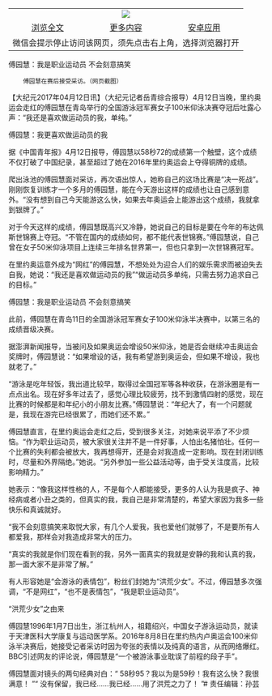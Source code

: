 

<table>
  <tr>
    <td align="center" colspan="3">
      <a href="https://github.com/ogate/ogate/blob/master/README.md"><img src="https://cloud.githubusercontent.com/assets/11880933/13434984/f430fae2-e012-11e5-814f-c2df1e82b247.jpg"/></a>
    </td>
  </tr>
  <tr>
    <td align="center">
      <a href="https://s3.ap-south-1.amazonaws.com/ogatem/oGate.htm?c817343&from=oNote">浏览全文</a>
    </td>
    <td align="center">
      <a href="https://s3.ap-south-1.amazonaws.com/ogatem/oGate.htm?from=oNote">更多内容</a>
    </td>
    <td align="center">
      <a href="https://raw.githubusercontent.com/ogate/up/master/ogate.apk">安卓应用</a>
    </td>
  </tr>
  <tr>
    <td align="center" colspan="3">
      微信会提示停止访问该网页，须先点击右上角，选择浏览器打开
    </td>
  </tr>
</table>    



傅园慧：我是职业运动员 不会刻意搞笑






        傅园慧在赛后接受采访。（网页截图）




【大纪元2017年04月12日讯】（大纪元记者岳青综合报导）4月12日当晚，里约奥运会走红的傅园慧在青岛举行的全国游泳冠军赛女子100米仰泳决赛夺冠后吐露心声：“我还是喜欢做运动员的我，单纯。”


傅园慧：我更喜欢做运动员的我


据《中国青年报》4月12日报导，傅园慧以58秒72的成绩第一个触壁，这个成绩不仅打破了中国纪录，甚至超过了她在2016年里约奥运会上夺得铜牌的成绩。


爬出泳池的傅园慧面对采访，再次语出惊人，她称自己的这场比赛是“决一死战”。刚刚恢复训练才一个多月的傅园慧，能在今天游出这样的成绩也让自己感到意外。“没有想到自己今天能游这么快，如果去年奥运会上能游出这个成绩，我就拿到银牌了。”


对于今天这样的成绩，傅园慧既高兴又冷静，她说自己的目标是要在今年的布达佩斯世锦赛上夺冠。“不管在国内的成绩如何，都不能代表世锦赛。”傅园慧说，自己曾在女子50米仰泳项目上连续三年排名世界第一，但也只拿到一次世锦赛冠军。


在里约奥运意外成为“网红”的傅园慧，不想处处为迎合人们的娱乐需求而被迫失去自我，她说：“我还是喜欢做运动员的我”“做运动员多单纯，只需去努力追求自己的目标。”


傅园慧：我是职业运动员 不会刻意搞笑


此前，傅园慧在青岛11日的全国游泳冠军赛女子100米仰泳半决赛中，以第三名的成绩晋级决赛。


据澎湃新闻报导，当被问及如果奥运会增设50米仰泳，她是否会继续冲击奥运会奖牌时，傅园慧说：“如果增设的话，我有希望游到奥运会，但如果不增设，我也就老了。”


“游泳是吃年轻饭，我出道比较早，取得过全国冠军等各种收获，在游泳圈是有一点点出名。现在好多年过去了，感觉心理比较疲劳，找不到激情四射的感觉，现在比赛的时候都是和年纪小的小朋友比赛。”傅园慧说：“年纪大了，有一个问题就是，我现在游完已经很累了，而她们还不累。”


傅园慧直言，在里约奥运会走红之后，受到很多关注，对她来说平添了不少烦恼。“作为职业运动员，被大家很关注并不是一件好事，人怕出名猪怕壮。任何一个比赛的失利都会被放大，我再想得开，还是会对我造成一定影响。现在封闭训练时，尽量和外界隔绝。”她说。“另外参加一些公益活动等，由于受关注度高，比较影响精力。”


她表示：“像我这样性格的人，不是每个人都能接受，更多的人认为我是疯子、神经病或者小丑之类的，但真实的我，我自己是非常清楚的，希望大家因为我多一些快乐和真诚就好。


“我不会刻意搞笑来取悦大家，有几个人爱我，我也爱他们就够了，不是要所有人都爱我，那样会对我造成非常大的压力。


“真实的我就是你们现在看到的我，另外一面真实的我就是安静的我和认真的我，那一面大家不是非常了解。”


有人形容她是“会游泳的表情包”，粉丝们封她为“洪荒少女”。不过，傅园慧多次强调，“不是网红”，“也不是表情包”，“我是职业运动员”。


“洪荒少女”之由来


傅园慧1996年1月7日出生，浙江杭州人，祖籍绍兴，中国女子游泳运动员，就读于天津医科大学康复与运动医学系。2016年8月8日在里约热内卢奥运会100米仰泳半决赛后，她接受记者采访时因为夸张的表情以及纯真的语言，从而网络爆红。BBC引述网友的评论说，傅园慧是“一个被游泳事业耽误了前程的段子手”。


傅园慧面对镜头的两句经典对白：“ 58秒95？我以为是59秒！我有这么快？我很满意！ ”“ 没有保留，我已经……我已经……用了洪荒之力了！ ”#
责任编辑：孙芸



